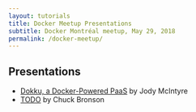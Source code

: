 ```yaml
---
layout: tutorials
title: Docker Meetup Presentations 
subtitle: Docker Montréal meetup, May 29, 2018
permalink: /docker-meetup/
---
```


## Presentations

* [Dokku, a Docker-Powered PaaS](https://docs.google.com/presentation/d/1ptziYBMk84RLt7DBhlhKndH3OHmFiIpbLF6F4K8hw18/)
by Jody McIntyre
* [TODO](https://google.ca)
by Chuck Bronson
